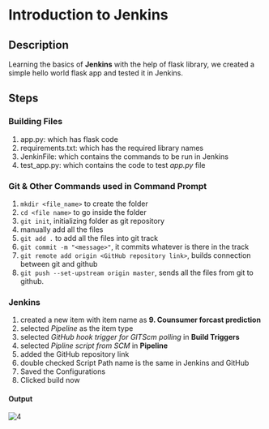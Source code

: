 # Introduction to Jenkins

## Description
Learning the basics of **Jenkins** with the help of flask library, we created a simple hello world flask app and tested it in Jenkins.

## Steps

### Building Files
1) app.py: which has flask code
2) requirements.txt: which has the required library names
3) JenkinFile: which contains the commands to be run in Jenkins
3) test_app.py: which contains the code to test *app.py* file

### Git & Other Commands used in Command Prompt
1) `mkdir <file_name>` to create the folder
2) `cd <file name>` to go inside the folder
3) `git init`, initializing folder as git repository
4) manually add all the files
5) `git add .` to add all the files into git track
6) `git commit -m "<message>"`, it commits whatever is there in the track
7) `git remote add origin <GitHub repository link>`, builds connection between git and github
8) `git push --set-upstream origin master`, sends all the files from git to github.


### Jenkins
1) created a new item with item name as **9. Counsumer forcast prediction**
2) selected *Pipeline* as the item type
3) selected *GitHub hook trigger for GITScm polling* in **Build Triggers**
4) selected *Pipline script from SCM* in **Pipeline**
5) added the GitHub repository link
6) double checked Script Path name is the same in Jenkins and GitHub
7) Saved the Configurations
8) Clicked build now

#### Output
  ![4](https://github.com/user-attachments/assets/dfb7aac9-2e51-44d7-840f-c1813f896a6f)
